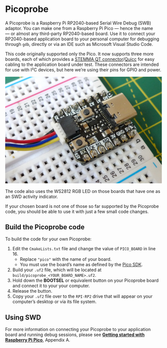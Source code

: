 # Picoprobe

A Picoprobe is a Raspberry Pi RP2040-based Serial Wire Debug (SWB) adaptor. You can make one from a Raspberry Pi Pico — hence the name — or almost any third-party RP2040-based board. Use it to connect your RP2040-based application board to your personal computer for debugging through `gdb`, directly or via an IDE such as Microsoft Visual Studio Code.

This code originally supported only the Pico. It now supports three more boards, each of which provides a [STEMMA QT connector](https://learn.adafruit.com/introducing-adafruit-stemma-qt/what-is-stemma-qt)/[Quicc](https://www.sparkfun.com/qwiic) for easy cabling to the application board under test. These connectors are intended for use with I&sup2;C devices, but here we’re using their pins for GPIO and power.

![A Picorporbe build from the Adafruit QTPy RP2040](images/qtpy_picoprobe.jpg)

The code also uses the WS2812 RGB LED on those boards that have one as an SWD activity indicator.

If your chosen board is not one of those so far supported by the Picoprobe code, you should be able to use it with just a few small code changes.

## Build the Picoprobe code

To build the code for your own Picoprobe:

1. Edit the `CmakeLists.txt` file and change the value of  `PICO_BOARD` in line 16.
    * Replace `"pico"` with the name of your board.
    * You must use the board’s name as defined by the [Pico SDK](https://github.com/raspberrypi/pico-sdk/tree/master/src/boards/include/boards).
1. Build your `.uf2` file, which will be located at `build/picoprobe_<YOUR_BOARD_NAME>.uf2`.
1. Hold down the **BOOTSEL** or equivalent button on your Picoprobe board and connect it to your your computer.
1. Release the button.
1. Copy your `.uf2` file over to the `RPI-RP2` drive that will appear on your computer’s desktop or via its file system.

## Using SWD

For more information on connecting your Picoprobe to your application board and running debug sessions, please see [**Getting started with Raspberry Pi Pico**](https://datasheets.raspberrypi.org/pico/getting-started-with-pico.pdf), Appendix A.
